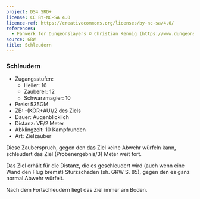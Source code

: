 ```yaml
---
project: DS4 SRD+
license: CC BY-NC-SA 4.0
licence-ref: https://creativecommons.org/licenses/by-nc-sa/4.0/
references: 
  - Fanwerk for Dungeonslayers © Christian Kennig (https://www.dungeonslayers.net/)
source: GRW
title: Schleudern
---
```


### Schleudern

- Zugangsstufen:
  - Heiler: 16
  - Zauberer: 12
  - Schwarzmagier: 10
- Preis: 535GM
- ZB: -(KÖR+AU)/2 des Ziels
- Dauer: Augenblicklich
- Distanz: VE/2 Meter
- Abklingzeit: 10 Kampfrunden
- Art: Zielzauber

Diese Zauberspruch, gegen den das Ziel keine Abwehr würfeln kann, schleudert das Ziel (Probenergebnis/3) Meter weit fort.

Das Ziel erhält für die Distanz, die es geschleudert wird (auch wenn eine Wand den Flug bremst) Sturzschaden (sh. GRW S. 85), gegen den es ganz normal Abwehr würfelt.

Nach dem Fortschleudern liegt das Ziel immer am Boden.

